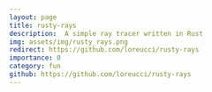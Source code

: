 ```yaml
---
layout: page
title: rusty-rays
description:  A simple ray tracer written in Rust 
img: assets/img/rusty_rays.png
redirect: https://github.com/loreucci/rusty-rays
importance: 0
category: fun
github: https://github.com/loreucci/rusty-rays
---
```

